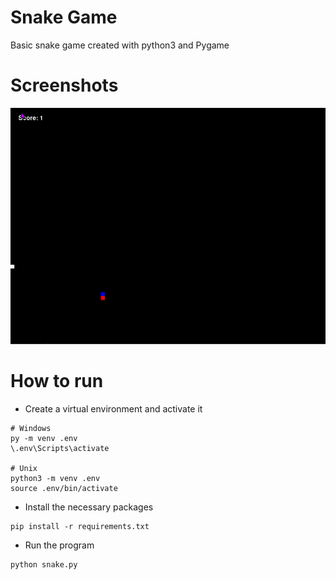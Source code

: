 # Snake Game
Basic snake game created with python3 and Pygame

# Screenshots
![Alt Text](show_case.gif)

# How to run
- Create a virtual environment and activate it
```
# Windows
py -m venv .env
\.env\Scripts\activate

# Unix
python3 -m venv .env
source .env/bin/activate

```
- Install the necessary packages
```
pip install -r requirements.txt
```

- Run the program
```
python snake.py
```